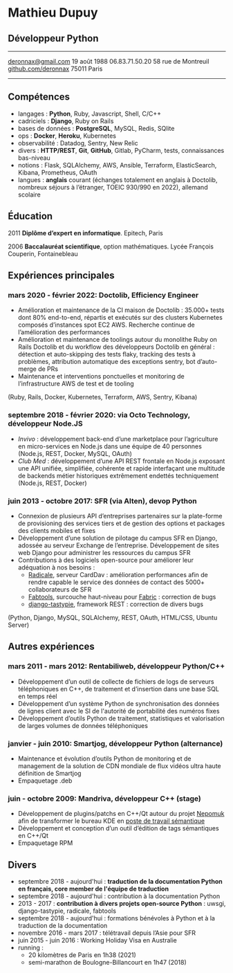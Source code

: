 # Mathieu Dupuy

## Développeur Python

--------------------   ----------------------
deronnax@gmail.com               19 août 1988
06.83.71.50.20            58 rue de Montreuil
[github.com/deronnax]             75011 Paris
--------------------   ----------------------

[github.com/deronnax]: https://github.com/deronnax

## Compétences

 * langages : **Python**, Ruby, Javascript, Shell, C/C++
 * cadriciels : **Django**, Ruby on Rails
 * bases de données : **PostgreSQL**, MySQL, Redis, SQlite
 * ops : **Docker**, **Heroku**, Kubernetes
 * observabilité : Datadog, Sentry, New Relic
 * divers : **HTTP/REST**, **Git**, **GitHub**, Gitlab, PyCharm, tests, connaissances bas-niveau
 * notions : Flask, SQLAlchemy, AWS, Ansible, Terraform, ElasticSearch, Kibana, Prometheus, OAuth
 * langues : **anglais** courant (échanges totalement en anglais à Doctolib, nombreux séjours à
l’étranger, TOEIC 930/990 en 2022), allemand scolaire

## Éducation

2011    **Diplôme d’expert en informatique**. Epitech, Paris

2006    **Baccalauréat scientifique**, option mathématiques. Lycée François Couperin, Fontainebleau

## Expériences principales

### mars 2020 - février 2022: Doctolib, **Efficiency Engineer**
 * Amélioration et maintenance de la CI maison de Doctolib : 35.000+ tests dont 80% end-to-end, répartis et exécutés sur des clusters Kubernetes composés d’instances spot EC2 AWS. Recherche continue de l’amélioration des performances
 * Amélioration et maintenance de toolings autour du monolithe Ruby on Rails Doctolib et du workflow des développeurs Doctolib en général : détection et auto-skipping des tests flaky, tracking des tests à problèmes, attribution automatique des exceptions sentry, bot d’auto-merge de PRs
 * Maintenance et interventions ponctuelles et monitoring de l’infrastructure AWS de test et de tooling

(Ruby, Rails, Docker, Kubernetes, Terraform, AWS, Sentry, Kibana)

### septembre 2018 - février 2020: via Octo Technology, **développeur Node.JS**

 * _Invivo_ : développement back-end d’une marketplace pour l’agriculture en micro-services en Node.js dans une équipe de 40 personnes (Node.js, REST, Docker, MySQL, OAuth)
 * _Club Med_ : développement d’une API REST frontale en Node.js exposant une API unifiée, simplifiée, cohérente et rapide interfaçant une multitude de backends métier historiques extrêmement endettés techniquement (Node.js, REST, Docker)

### juin 2013 - octobre 2017: SFR (via Alten), **devop Python**

 * Connexion de plusieurs API d’entreprises partenaires sur la plate-forme de provisioning des services tiers et de gestion des options et packages des clients mobiles et fixes
 * Développement d’une solution de pilotage du campus SFR en Django, adossée au serveur Exchange de l’entreprise. Développement de sites web Django pour administrer les ressources du campus SFR
 * Contributions à des logiciels open-source pour améliorer leur adéquation à nos besoins :
   * [Radicale], serveur CardDav : amélioration performances afin de rendre capable le service des
données de contact des 5000+ collaborateurs de SFR
   * [Fabtools], surcouche haut-niveau pour [Fabric] : correction de bugs
   * [django-tastypie], framework REST : correction de divers bugs

(Python, Django, MySQL, SQLAlchemy, REST, OAuth, HTML/CSS, Ubuntu Server)

[Radicale]: https://radicale.org/v3.html
[Fabtools]: https://github.com/fabtools/fabtools
[Fabric]: https://www.fabfile.org/
[django-tastypie]: https://github.com/django-tastypie/django-tastypie

## Autres expériences

### mars 2011 - mars 2012: Rentabiliweb, **développeur Python/C++**

* Développement d’un outil de collecte de fichiers de logs de serveurs téléphoniques en C++, de traitement et d’insertion dans une base SQL en temps réel
* Développement d’un système Python de synchronisation des données de lignes client avec le SI de l'autorité de portabilité des numéros fixes
* Développement d’outils Python de traitement, statistiques et valorisation de larges volumes de données téléphoniques

### janvier - juin 2010: Smartjog, **développeur Python** (alternance)

* Maintenance et évolution d’outils Python de monitoring et de management de la solution de CDN mondiale de flux vidéos ultra haute définition de Smartjog
* Empaquetage .deb

### juin - octobre 2009: Mandriva, **développeur C++** (stage)

* Développement de plugins/patchs en C++/Qt autour du projet [Nepomuk] afin de transformer le bureau KDE en [poste de travail sémantique]
* Développement et conception d’un outil d’édition de tags sémantiques en C++/Qt
* Empaquetage RPM

[Nepomuk]: https://en.wikipedia.org/wiki/NEPOMUK_(software)
[poste de travail sémantique]: https://fr.wikipedia.org/wiki/Poste_de_travail_s%C3%A9mantique

## Divers

* septembre 2018 - aujourd'hui : **traduction de la documentation Python en français, core member de l'équipe de traduction**
* septembre 2018 - aujourd'hui : contribution à la documentation Python
* 2013 - 2017 : **contribution à divers projets open-source Python** : uwsgi, django-tastypie, radicale, fabtools
* septembre 2018 - aujourd'hui : formations bénévoles à Python et à la traduction de la documentation
* novembre 2016 - mars 2017 : télétravail depuis l’Asie pour SFR
* juin 2015 - juin 2016 : Working Holiday Visa en Australie
* running :
  * 20 kilomètres de Paris en 1h38 (2021)
  * semi-marathon de Boulogne-Billancourt en 1h47 (2018)
